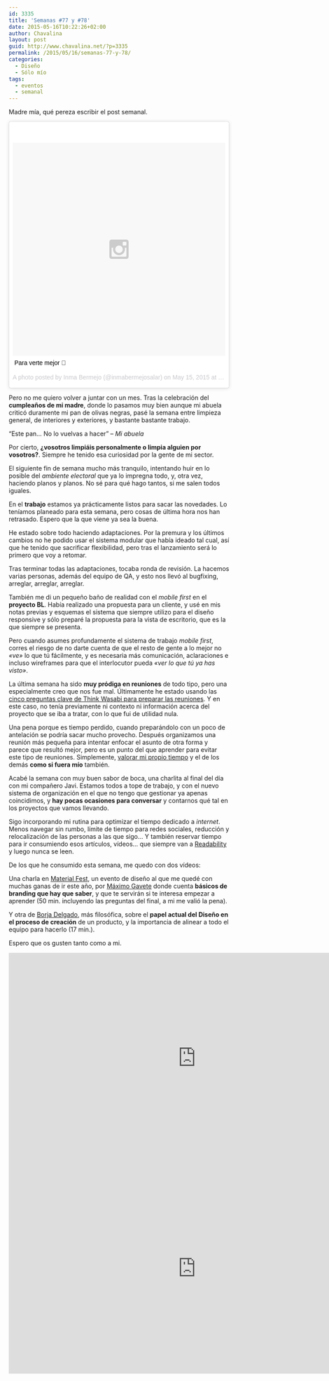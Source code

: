 ```yaml
---
id: 3335
title: 'Semanas #77 y #78'
date: 2015-05-16T10:22:26+02:00
author: Chavalina
layout: post
guid: http://www.chavalina.net/?p=3335
permalink: /2015/05/16/semanas-77-y-78/
categories:
  - Diseño
  - Sólo mío
tags:
  - eventos
  - semanal
---
```

Madre mía, qué pereza escribir el post semanal.

<blockquote class="instagram-media" data-instgrm-captioned data-instgrm-version="4" style=" background:#FFF; border:0; border-radius:3px; box-shadow:0 0 1px 0 rgba(0,0,0,0.5),0 1px 10px 0 rgba(0,0,0,0.15); margin: 1px; max-width:658px; padding:0; width:99.375%; width:-webkit-calc(100% - 2px); width:calc(100% - 2px);"><div style="padding:8px;"> <div style=" background:#F8F8F8; line-height:0; margin-top:40px; padding:50% 0; text-align:center; width:100%;"> <div style=" background:url(data:image/png;base64,iVBORw0KGgoAAAANSUhEUgAAACwAAAAsCAMAAAApWqozAAAAGFBMVEUiIiI9PT0eHh4gIB4hIBkcHBwcHBwcHBydr+JQAAAACHRSTlMABA4YHyQsM5jtaMwAAADfSURBVDjL7ZVBEgMhCAQBAf//42xcNbpAqakcM0ftUmFAAIBE81IqBJdS3lS6zs3bIpB9WED3YYXFPmHRfT8sgyrCP1x8uEUxLMzNWElFOYCV6mHWWwMzdPEKHlhLw7NWJqkHc4uIZphavDzA2JPzUDsBZziNae2S6owH8xPmX8G7zzgKEOPUoYHvGz1TBCxMkd3kwNVbU0gKHkx+iZILf77IofhrY1nYFnB/lQPb79drWOyJVa/DAvg9B/rLB4cC+Nqgdz/TvBbBnr6GBReqn/nRmDgaQEej7WhonozjF+Y2I/fZou/qAAAAAElFTkSuQmCC); display:block; height:44px; margin:0 auto -44px; position:relative; top:-22px; width:44px;"></div></div> <p style=" margin:8px 0 0 0; padding:0 4px;"> <a href="https://instagram.com/p/2toxXKtsrd/" style=" color:#000; font-family:Arial,sans-serif; font-size:14px; font-style:normal; font-weight:normal; line-height:17px; text-decoration:none; word-wrap:break-word;" target="_top">Para verte mejor </a></p> <p style=" color:#c9c8cd; font-family:Arial,sans-serif; font-size:14px; line-height:17px; margin-bottom:0; margin-top:8px; overflow:hidden; padding:8px 0 7px; text-align:center; text-overflow:ellipsis; white-space:nowrap;">A photo posted by Inma Bermejo (@inmabermejosalar) on <time style=" font-family:Arial,sans-serif; font-size:14px; line-height:17px;" datetime="2015-05-15T18:44:24+00:00">May 15, 2015 at 11:44am PDT</time></p></div></blockquote> <script async defer src="//platform.instagram.com/en_US/embeds.js"></script>

Pero no me quiero volver a juntar con un mes. Tras la celebración del **cumpleaños de mi madre**, donde lo pasamos muy bien aunque mi abuela criticó duramente mi pan de olivas negras, pasé la semana entre limpieza general, de interiores y exteriores, y bastante bastante trabajo.

<q>Este pan… No lo vuelvas a hacer</q> &#8211; <cite>Mi abuela</cite>

Por cierto, **¿vosotros limpiáis personalmente o limpia alguien por vosotros?**. Siempre he tenido esa curiosidad por la gente de mi sector.

El siguiente fin de semana mucho más tranquilo, intentando huir en lo posible del _ambiente electoral_ que ya lo impregna todo, y, otra vez, haciendo planos y planos. No sé para qué hago tantos, si me salen todos iguales.

En el **trabajo** estamos ya prácticamente listos para sacar las novedades. Lo teníamos planeado para esta semana, pero cosas de última hora nos han retrasado. Espero que la que viene ya sea la buena.

He estado sobre todo haciendo adaptaciones. Por la premura y los últimos cambios no he podido usar el sistema modular que había ideado tal cual, así que he tenido que sacrificar flexibilidad, pero tras el lanzamiento será lo primero que voy a retomar.

Tras terminar todas las adaptaciones, tocaba ronda de revisión. La hacemos varias personas, además del equipo de QA, y esto nos llevó al bugfixing, arreglar, arreglar, arreglar.

También me di un pequeño baño de realidad con el _mobile first_ en el **proyecto BL**. Había realizado una propuesta para un cliente, y usé en mis notas previas y esquemas el sistema que siempre utilizo para el diseño responsive y sólo preparé la propuesta para la vista de escritorio, que es la que siempre se presenta.

Pero cuando asumes profundamente el sistema de trabajo _mobile first_, corres el riesgo de no darte cuenta de que el resto de gente a lo mejor no _«ve»_ lo que tú fácilmente, y es necesaria más comunicación, aclaraciones e incluso wireframes para que el interlocutor pueda _«ver lo que tú ya has visto»_.

La última semana ha sido **muy pródiga en reuniones** de todo tipo, pero una especialmente creo que nos fue mal. Últimamente he estado usando las [cinco preguntas clave de Think Wasabi para preparar las reuniones](http://thinkwasabi.com/2015/04/5-preguntas-clave-antes-de-tu-proxima-reunion/). Y en este caso, no tenía previamente ni contexto ni información acerca del proyecto que se iba a tratar, con lo que fui de utilidad nula.

Una pena porque es tiempo perdido, cuando preparándolo con un poco de antelación se podría sacar mucho provecho. Después organizamos una reunión más pequeña para intentar enfocar el asunto de otra forma y parece que resultó mejor, pero es un punto del que aprender para evitar este tipo de reuniones. Simplemente, [valorar mi propio tiempo](https://medium.com/@monteiro/the-chokehold-of-calendars-f70bb9221b36) y el de los demás **como si fuera mío** también.

Acabé la semana con muy buen sabor de boca, una charlita al final del día con mi compañero Javi. Estamos todos a tope de trabajo, y con el nuevo sistema de organización en el que no tengo que gestionar ya apenas coincidimos, y **hay pocas ocasiones para conversar** y contarnos qué tal en los proyectos que vamos llevando.

Sigo incorporando mi rutina para optimizar el tiempo dedicado a _internet_. Menos navegar sin rumbo, límite de tiempo para redes sociales, reducción y relocalización de las personas a las que sigo… Y también reservar tiempo para ir consumiendo esos artículos, vídeos… que siempre van a [Readability](https://readability.com/chavalina/) y luego nunca se leen.

De los que he consumido esta semana, me quedo con dos vídeos: 

Una charla en [Material Fest](http://materialfest.com/), un evento de diseño al que me quedé con muchas ganas de ir este año, por [Máximo Gavete](http://omixamestudio.com/) donde cuenta **básicos de branding que hay que saber**, y que te servirán si te interesa empezar a aprender (50 min. incluyendo las preguntas del final, a mi me valió la pena).

Y otra de [Borja Delgado](), más filosófica, sobre el **papel actual del Diseño en el proceso de creación** de un producto, y la importancia de alinear a todo el equipo para hacerlo (17 min.).

Espero que os gusten tanto como a mi.

<iframe width="853" height="480" src="https://www.youtube.com/embed/q8JFp5FJ2y8?rel=0" frameborder="0" allowfullscreen></iframe>

<iframe width="853" height="480" src="https://www.youtube.com/embed/Y_G7XwOMty8?rel=0" frameborder="0" allowfullscreen></iframe>